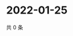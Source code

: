 # 2022-01-25

共 0 条

<!-- BEGIN WEIBO -->
<!-- 最后更新时间 Tue Jan 25 2022 02:19:10 GMT+0800 (China Standard Time) -->

<!-- END WEIBO -->
